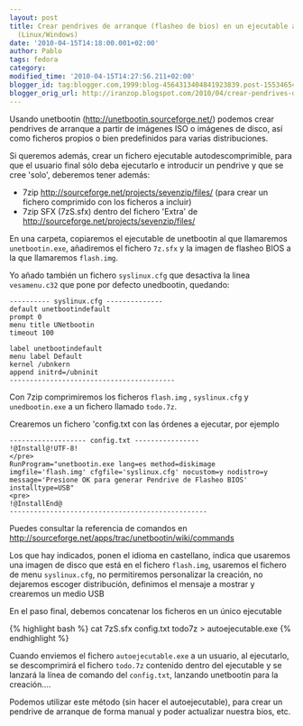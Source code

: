 ```yaml
---
layout: post
title: Crear pendrives de arranque (flasheo de bios) en un ejecutable autoextraible
  (Linux/Windows)
date: '2010-04-15T14:18:00.001+02:00'
author: Pablo
tags: fedora
category: 
modified_time: '2010-04-15T14:27:56.211+02:00'
blogger_id: tag:blogger.com,1999:blog-4564313404841923839.post-1553465470350306245
blogger_orig_url: http://iranzop.blogspot.com/2010/04/crear-pendrives-de-arranque-flasheo-de.html
---
```


Usando unetbootin (<http://unetbootin.sourceforge.net/>) podemos crear pendrives de arranque a partir de imágenes ISO o imágenes de disco, así como ficheros propios o bien predefinidos para varias distribuciones.

Si queremos además, crear un fichero ejecutable autodescomprimible, para que el usuario final sólo deba ejecutarlo e introducir un pendrive y que se cree 'solo', deberemos tener además:

- 7zip <http://sourceforge.net/projects/sevenzip/files/>  (para crear un fichero comprimido con los ficheros a incluir)
- 7zip SFX (7zS.sfx) dentro del fichero 'Extra' de <http://sourceforge.net/projects/sevenzip/files/>

En una carpeta, copiaremos el ejecutable de unetbootin al que llamaremos `unetbootin.exe`, añadiremos el fichero `7z.sfx` y la imagen de flasheo BIOS a la que llamaremos `flash.img`. 

Yo añado también un fichero `syslinux.cfg` que desactiva la linea `vesamenu.c32` que pone por defecto unedbootin, quedando:

~~~
---------- syslinux.cfg --------------
default unetbootindefault
prompt 0
menu title UNetbootin
timeout 100

label unetbootindefault
menu label Default
kernel /ubnkern
append initrd=/ubninit 
-----------------------------------------
~~~

Con 7zip comprimiremos los ficheros `flash.img` , `syslinux.cfg` y `unedbootin.exe` a un fichero llamado `todo.7z`.

Crearemos un fichero 'config.txt con las órdenes a ejecutar, por ejemplo

~~~
------------------- config.txt ----------------
!@Install@!UTF-8!
</pre>
RunProgram="unetbootin.exe lang=es method=diskimage imgfile='flash.img' cfgfile='syslinux.cfg' nocustom=y nodistro=y  message='Presione OK para generar Pendrive de Flasheo BIOS'  installtype=USB"
<pre>
!@InstallEnd@
-------------------------------------------------
~~~

Puedes consultar la referencia de comandos en <http://sourceforge.net/apps/trac/unetbootin/wiki/commands>

Los que hay indicados, ponen el idioma en castellano, indica que usaremos una imagen de disco que está en el fichero `flash.img`, usaremos el fichero de menu `syslinux.cfg`, no permitiremos personalizar la creación, no dejaremos escoger distribución, definimos el mensaje a mostrar y crearemos un medio USB

En el paso final, debemos concatenar los ficheros en un único ejecutable

{% highlight bash %}
cat 7zS.sfx config.txt todo7z > autoejecutable.exe
{% endhighlight %}

Cuando enviemos el fichero `autoejecutable.exe` a un usuario, al ejecutarlo, se descomprimirá el fichero `todo.7z` contenido dentro del ejecutable y se lanzará la línea de comando del `config.txt`, lanzando unetbootin para la creación....

Podemos utilizar este método (sin hacer el autoejecutable), para crear un pendrive de arranque de forma manual y poder actualizar nuestra bios, etc.
